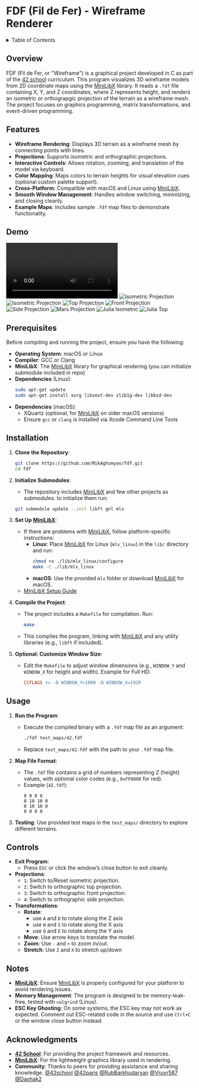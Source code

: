 # FDF (Fil de Fer) - Wireframe Renderer

[MiniLibX]:[https://github.com/42paris/[MiniLibX]-linux]
[42school]:[https://github.com/42school]

<details>
<summary>Table of Contents</summary>

- [FDF (Fil de Fer) - Wireframe Renderer](#fdf-fil-de-fer---wireframe-renderer)
  - [Overview](#overview)
  - [Features](#features)
  - [Demo](#demo)
  - [Prerequisites](#prerequisites)
  - [Installation](#installation)
  - [Usage](#usage)
  - [Controls](#controls)
  - [Notes](#notes)
  - [Acknowledgments](#acknowledgments)

</details>

## Overview

FDF (Fil de Fer, or "Wireframe") is a graphical project developed in C as part of the [42 school][42school] curriculum. This program visualizes 3D wireframe models from 2D coordinate maps using the [MiniLibX] library. It reads a `.fdf` file containing X, Y, and Z coordinates, where Z represents height, and renders an isometric or orthograpgic projection of the terrain as a wireframe mesh. The project focuses on graphics programming, matrix transformations, and event-driven programming.

## Features

- **Wireframe Rendering**: Displays 3D terrain as a wireframe mesh by connecting points with lines.
- **Projections**: Supports isometric and orthographic projections.
- **Interactive Controls**: Allows rotation, zooming, and translation of the model via keyboard.
- **Color Mapping**: Maps colors to terrain heights for visual elevation cues (optional custom palette support).
- **Cross-Platform**: Compatible with macOS and Linux using [MiniLibX].
- **Smooth Window Management**: Handles window switching, minimizing, and closing cleanly.
- **Example Maps**: Includes sample `.fdf` map files to demonstrate functionality.

## Demo

<video src="media/Screencast.mp4" controls></video>
![Isometric Projection](media/Screenshot1.png)
![Isometric Projection](media/Screenshot3.png)
![Top Projection](media/Screenshot4.png)
![Front Projection](media/Screenshot5.png)
![Side Projection](media/Screenshot6.png)
![Mars Projection](media/Screenshot7.png)
![Julia Isometric](media/Screenshot8.png)
![Julia Top](media/Screenshot9.png)

## Prerequisites

Before compiling and running the project, ensure you have the following:

- **Operating System**: macOS or Linux
- **Compiler**: GCC or Clang
- **MiniLibX**: The [MiniLibX] library for graphical rendering (you can initialize submodule included in repo)
- **Dependencies** (Linux):
  ```bash
  sudo apt-get update
  sudo apt-get install xorg libxext-dev zlib1g-dev libbsd-dev
  ```
- **Dependencies** (macOS):
  - XQuartz (optional, for [MiniLibX] on older macOS versions)
  - Ensure `gcc` or `clang` is installed via Xcode Command Line Tools

## Installation

1. **Clone the Repository**:
   ```bash
   git clone https://github.com/MikAghumyan/fdf.git
   cd fdf
   ```
2. **Initialize Submodules**:
   - The repository includes [MiniLibX] and few other projects as submodules. to initialize them run:
   ```bash
   git submodule update --init libft gnl mlx
   ```

3. **Set Up [MiniLibX]**:
   - If there are problems with [MiniLibX], follow platform-specific instructions:
     - **Linux**: Place [MiniLibX] for Linux (`mlx_linux`) in the `lib/` directory and run:
       ```bash
       chmod +x ./lib/mlx_linux/configure
       make -C ./lib/mlx_linux
       ```
     - **macOS**: Use the provided `mlx` folder or download [MiniLibX] for macOS.
   - [MiniLibX Setup Guide](https://harm-smits.github.io/42docs/libs/[MiniLibX])

4. **Compile the Project**:
   - The project includes a `Makefile` for compilation. Run:
     ```bash
     make
     ```
   - This compiles the program, linking with [MiniLibX] and any utility libraries (e.g., `libft` if included).

5. **Optional: Customize Window Size**:
   - Edit the `Makefile` to adjust window dimensions (e.g., `WINDOW_Y` and `WINDOW_X` for height and width). Example for Full HD:
     ```makefile
     CCFLAGS += -D WINDOW_Y=1080 -D WINDOW_X=1920
     ```

## Usage

1. **Run the Program**:
   - Execute the compiled binary with a `.fdf` map file as an argument:
     ```bash
     ./fdf test_maps/42.fdf
     ```
   - Replace `test_maps/42.fdf` with the path to your `.fdf` map file.

2. **Map File Format**:
   - The `.fdf` file contains a grid of numbers representing Z (height) values, with optional color codes (e.g., `0xFF0000` for red).
   - Example (`42.fdf`):
     ```
     0 0 0 0
     0 10 10 0
     0 10 10 0
     0 0 0 0
     ```

3. **Testing**:
  Use provided test maps in the `test_maps/` directory to explore different terrains.

## Controls

- **Exit Program**:
  - Press `ESC` or click the window’s close button to exit cleanly.
- **Projections**:
  - `1`: Switch to/Reset isometric projection.
  - `2`: Switch to orthographic top projection.
  - `3`: Switch to orthographic front projection.
  - `4`: Switch to orthographic side projection.
- **Transformations**:
  - **Rotate**:
    - use `A` and `D` to rotate along the Z axis
    - use `W` and `S` to rotate along the X axis
    - use `Q` and `E` to rotate along the Y axis
  - **Move**: Use arrow keys to translate the model.
  - **Zoom**: Use `-` and `+` to zoom in/out.
  - **Stretch**: Use `Z` and `X` to stretch up/down

## Notes

- **[MiniLibX]**: Ensure [MiniLibX] is properly configured for your platform to avoid rendering issues.
- **Memory Management**: The program is designed to be memory-leak-free, tested with `valgrind` (Linux).
- **ESC Key Ghosting**: On some systems, the ESC key may not work as expected. Comment out ESC-related code in the source and use `Ctrl+C` or the window close button instead.

## Acknowledgments

- **[42 School][42school]**: For providing the project framework and resources.
- **[MiniLibX]**: For the lightweight graphics library used in rendering.
- **Community**: Thanks to peers for providing assistance and sharing knowledge.
  [@42school](https://github.com/42school) [@42paris](https://github.com/42paris) [@RubBarkhudaryan](https://github.com/RubBarkhudaryan) [@Vruyr587](https://github.com/Vruyr587) [@Davhak2](https://github.com/Davhak2)